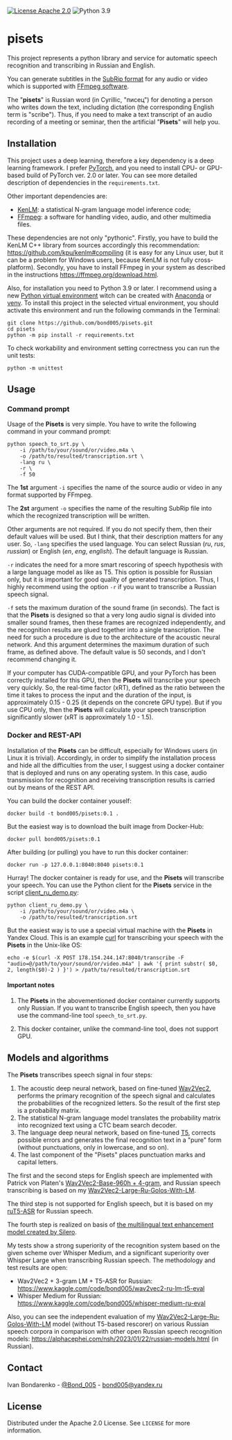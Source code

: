 [![License Apache 2.0](https://img.shields.io/badge/license-Apache%202.0-blue.svg)](https://github.com/bond005/pisets/blob/master/LICENSE)
![Python 3.9](https://img.shields.io/badge/python-3.9-green.svg)

# pisets

This project represents a python library and service for automatic speech recognition and transcribing in Russian and English.

You can generate subtitles in the [SubRip format](https://en.wikipedia.org/wiki/SubRip) for any audio or video which is supported with [FFmpeg software](https://en.wikipedia.org/wiki/FFmpeg).

The "**pisets**" is Russian word (in Cyrillic, "писец") for denoting a person who writes down the text, including dictation (the corresponding English term is "scribe"). Thus, if you need to make a text transcript of an audio recording of a meeting or seminar, then the artificial "**Pisets**" will help you.

## Installation

This project uses a deep learning, therefore a key dependency is a deep learning framework. I prefer [PyTorch](https://pytorch.org/), and you need to install CPU- or GPU-based build of PyTorch ver. 2.0 or later. You can see more detailed description of dependencies in the `requirements.txt`.

Other important dependencies are:

- [KenLM](https://github.com/kpu/kenlm): a statistical N-gram language model inference code;
- [FFmpeg](https://ffmpeg.org): a software for handling video, audio, and other multimedia files.

These dependencies are not only "pythonic". Firstly, you have to build the KenLM C++ library from sources accordingly this recommendation: https://github.com/kpu/kenlm#compiling (it is easy for any Linux user, but it can be a problem for Windows users, because KenLM is not fully cross-platform). Secondly, you have to install FFmpeg in your system  as described in the instructions https://ffmpeg.org/download.html.

Also, for installation you need to Python 3.9 or later. I recommend using a new [Python virtual environment](https://docs.python.org/3/glossary.html#term-virtual-environment) witch can be created with [Anaconda](https://www.anaconda.com) or [venv](https://docs.python.org/3/library/venv.html#module-venv). To install this project in the selected virtual environment, you should activate this environment and run the following commands in the Terminal:

```shell
git clone https://github.com/bond005/pisets.git
cd pisets
python -m pip install -r requirements.txt
```

To check workability and environment setting correctness you can run the unit tests:

```shell
python -m unittest
```

## Usage

### Command prompt

Usage of the **Pisets** is very simple. You have to write the following command in your command prompt:

```shell
python speech_to_srt.py \
    -i /path/to/your/sound/or/video.m4a \
    -o /path/to/resulted/transcription.srt \
    -lang ru \
    -r \
    -f 50
```

The **1st** argument `-i` specifies the name of the source audio or video in any format supported by FFmpeg. 

The **2st** argument `-o` specifies the name of the resulting SubRip file into which the recognized transcription will be written.

Other arguments are not required. If you do not specify them, then their default values will be used. But I think, that their description matters for any user. So, `-lang` specifies the used language. You can select Russian (*ru*, *rus*, *russian*) or English (*en*, *eng*, *english*). The default language is Russian.

`-r` indicates the need for a more smart rescoring of speech hypothesis with a large language model as like as T5. This option is possible for Russian only, but it is important for good quality of generated transcription. Thus, I highly recommend using the option `-r` if you want to transcribe a Russian speech signal.

`-f` sets the maximum duration of the sound frame (in seconds). The fact is that the **Pisets** is designed so that a very long audio signal is divided into smaller sound frames, then these frames are recognized independently, and the recognition results are glued together into a single transcription. The need for such a procedure is due to the architecture of the acoustic neural network. And this argument determines the maximum duration of such frame, as defined above. The default value is 50 seconds, and I don't recommend changing it.

If your computer has CUDA-compatible GPU, and your PyTorch has been correctly installed for this GPU, then the **Pisets** will transcribe your speech very quickly. So, the real-time factor (xRT), defined as the ratio between the time it takes to process the input and the duration of the input, is approximately 0.15 - 0.25 (it depends on the concrete GPU type). But if you use CPU only, then the **Pisets** will calculate your speech transcription significantly slower (xRT is approximately 1.0 - 1.5).  

### Docker and REST-API

Installation of the **Pisets** can be difficult, especially for Windows users (in Linux it is trivial). Accordingly, in order to simplify the installation process and hide all the difficulties from the user, I suggest using a docker container that is deployed and runs on any operating system. In this case, audio transmission for recognition and receiving transcription results is carried out by means of the REST API.

You can build the docker container youself:

```shell
docker build -t bond005/pisets:0.1 .
```

But the easiest way is to download the built image from Docker-Hub:

```shell
docker pull bond005/pisets:0.1
```

After building (or pulling) you have to run this docker container:

```shell
docker run -p 127.0.0.1:8040:8040 pisets:0.1
```

Hurray! The docker container is ready for use, and the **Pisets** will transcribe your speech. You can use the Python client for the **Pisets** service in the script [client_ru_demo.py](https://github.com/bond005/pisets/blob/main/client_ru_demo.py):

```shell
python client_ru_demo.py \
    -i /path/to/your/sound/or/video.m4a \
    -o /path/to/resulted/transcription.srt
```

But the easiest way is to use a special virtual machine with the **Pisets** in Yandex Cloud. This is an example [curl](https://curl.se/) for transcribing your speech with the **Pisets** in the Unix-like OS:

```shell
echo -e $(curl -X POST 178.154.244.147:8040/transcribe -F "audio=@/path/to/your/sound/or/video.m4a" | awk '{ print substr( $0, 2, length($0)-2 ) }') > /path/to/resulted/transcription.srt
```

#### Important notes
1. The **Pisets** in the abovementioned docker container currently supports only Russian. If you want to transcribe English speech, then you have use the command-line tool `speech_to_srt.py`.

2. This docker container, unlike the command-line tool, does not support GPU.

## Models and algorithms

The **Pisets** transcribes speech signal in four steps:

1. The acoustic deep neural network, based on fine-tuned [Wav2Vec2](https://arxiv.org/abs/2006.11477), performs the primary recognition of the speech signal and calculates the probabilities of the recognized letters. So the result of the first step is a probability matrix.
2. The statistical N-gram language model translates the probability matrix into recognized text using a CTC beam search decoder.
3. The language deep neural network, based on fine-tuned [T5](https://arxiv.org/abs/2010.11934), corrects possible errors and generates the final recognition text in a "pure" form (without punctuations, only in lowercase, and so on). 
4. The last component of the "Pisets" places punctuation marks and capital letters.

The first and the second steps for English speech are implemented with Patrick von Platen's [Wav2Vec2-Base-960h + 4-gram](https://huggingface.co/patrickvonplaten/wav2vec2-large-960h-lv60-self-4-gram), and Russian speech transcribing is based on my [Wav2Vec2-Large-Ru-Golos-With-LM](https://huggingface.co/bond005/wav2vec2-large-ru-golos-with-lm).

The third step is not supported for English speech, but it is based on my [ruT5-ASR](https://huggingface.co/bond005/ruT5-ASR) for Russian speech.

The fourth step is realized on basis of [the multilingual text enhancement model created by Silero](https://github.com/snakers4/silero-models#text-enhancement).

My tests show a strong superiority of the recognition system based on the given scheme over Whisper Medium, and a significant superiority over Whisper Large when transcribing Russian speech. The methodology and test results are open:

- Wav2Vec2 + 3-gram LM + T5-ASR for Russian: https://www.kaggle.com/code/bond005/wav2vec2-ru-lm-t5-eval
- Whisper Medium for Russian: https://www.kaggle.com/code/bond005/whisper-medium-ru-eval

Also, you can see the independent evaluation of my [ Wav2Vec2-Large-Ru-Golos-With-LM](https://huggingface.co/bond005/wav2vec2-large-ru-golos-with-lm) model (without T5-based rescorer) on various Russian speech corpora in comparison with other open Russian speech recognition models: https://alphacephei.com/nsh/2023/01/22/russian-models.html (in Russian). 

## Contact

Ivan Bondarenko - [@Bond_005](https://t.me/Bond_005) - [bond005@yandex.ru](mailto:bond005@yandex.ru)

## License

Distributed under the Apache 2.0 License. See `LICENSE` for more information.
